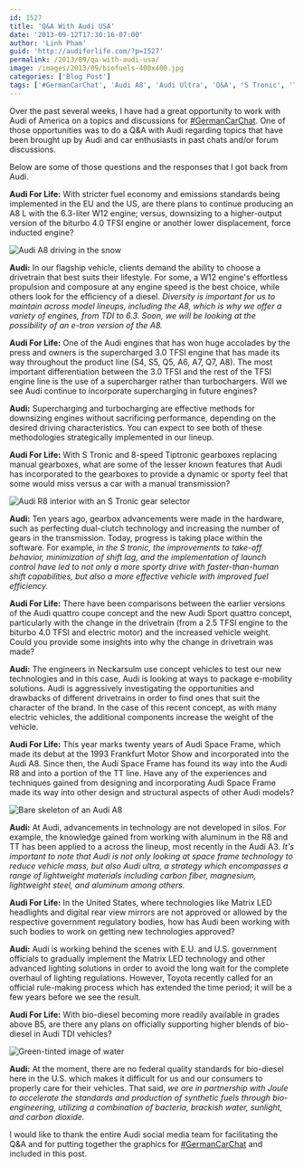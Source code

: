 ```yaml
---
id: 1527
title: 'Q&A With Audi USA'
date: '2013-09-12T17:30:16-07:00'
author: 'Linh Pham'
guid: 'http://audiforlife.com/?p=1527'
permalink: /2013/09/qa-with-audi-usa/
image: /images/2013/09/biofuels-400x400.jpg
categories: ['Blog Post']
tags: ['#GermanCarChat', 'Audi A8', 'Audi Ultra', 'Q&A', 'S Tronic', 'TDI', 'TFSI']
---
```


Over the past several weeks, I have had a great opportunity to work with Audi of America on a topics and discussions for [#GermanCarChat](https://twitter.com/germancarchat). One of those opportunities was to do a Q&A with Audi regarding topics that have been brought up by Audi and car enthusiasts in past chats and/or forum discussions.

Below are some of those questions and the responses that I got back from Audi.

**Audi For Life:** With stricter fuel economy and emissions standards being implemented in the EU and the US, are there plans to continue producing an A8 L with the 6.3-liter W12 engine; versus, downsizing to a higher-output version of the biturbo 4.0 TFSI engine or another lower displacement, force inducted engine?

![Audi A8 driving in the snow](/images/2013/09/A8.jpg)

**Audi:** In our flagship vehicle, clients demand the ability to choose a drivetrain that best suits their lifestyle. For some, a W12 engine's effortless propulsion and composure at any engine speed is the best choice, while others look for the efficiency of a diesel. _Diversity is important for us to maintain across model lineups, including the A8, which is why we offer a variety of engines, from TDI to 6.3. Soon, we will be looking at the possibility of an e-tron version of the A8._

**Audi For Life:** One of the Audi engines that has won huge accolades by the press and owners is the supercharged 3.0 TFSI engine that has made its way throughout the product line (S4, S5, Q5, A6, A7, Q7, A8). The most important differentiation between the 3.0 TFSI and the rest of the TFSI engine line is the use of a supercharger rather than turbochargers. Will we see Audi continue to incorporate supercharging in future engines?

**Audi:** Supercharging and turbocharging are effective methods for downsizing engines without sacrificing performance, depending on the desired driving characteristics. You can expect to see both of these methodologies strategically implemented in our lineup.

**Audi For Life:** With S Tronic and 8-speed Tiptronic gearboxes replacing manual gearboxes, what are some of the lesser known features that Audi has incorporated to the gearboxes to provide a dynamic or sporty feel that some would miss versus a car with a manual transmission?

![Audi R8 interior with an S Tronic gear selector](/images/2013/09/stronic.jpg)

**Audi:** Ten years ago, gearbox advancements were made in the hardware, such as perfecting dual-clutch technology and increasing the number of gears in the transmission. Today, progress is taking place within the software. For example, _in the S tronic, the improvements to take-off behavior, minimization of shift lag, and the implementation of launch control have led to not only a more sporty drive with faster-than-human shift capabilities, but also a more effective vehicle with improved fuel efficiency._

**Audi For Life:** There have been comparisons between the earlier versions of the Audi quattro coupe concept and the new Audi Sport quattro concept, particularly with the change in the drivetrain (from a 2.5 TFSI engine to the biturbo 4.0 TFSI and electric motor) and the increased vehicle weight. Could you provide some insights into why the change in drivetrain was made?

**Audi:** The engineers in Neckarsulm use concept vehicles to test our new technologies and in this case, Audi is looking at ways to package e-mobility solutions. Audi is aggressively investigating the opportunities and drawbacks of different drivetrains in order to find ones that suit the character of the brand. In the case of this recent concept, as with many electric vehicles, the additional components increase the weight of the vehicle.

**Audi For Life:** This year marks twenty years of Audi Space Frame, which made its debut at the 1993 Frankfurt Motor Show and incorporated into the Audi A8. Since then, the Audi Space Frame has found its way into the Audi R8 and into a portion of the TT line. Have any of the experiences and techniques gained from designing and incorporating Audi Space Frame made its way into other design and structural aspects of other Audi models?</strong>

![Bare skeleton of an Audi A8](/images/2013/09/Audi_ultra.jpg)

**Audi:** At Audi, advancements in technology are not developed in silos. For example, the knowledge gained from working with aluminum in the R8 and TT has been applied to a across the lineup, most recently in the Audi A3. _It's important to note that Audi is not only looking at space frame technology to reduce vehicle mass, but also Audi ultra, a strategy which encompasses a range of lightweight materials including carbon fiber, magnesium, lightweight steel, and aluminum among others._

**Audi For Life:** In the United States, where technologies like Matrix LED headlights and digital rear view mirrors are not approved or allowed by the respective government regulatory bodies, how has Audi been working with such bodies to work on getting new technologies approved?</strong>

**Audi:** Audi is working behind the scenes with E.U. and U.S. government officials to gradually implement the Matrix LED technology and other advanced lighting solutions in order to avoid the long wait for the complete overhaul of lighting regulations. However, Toyota recently called for an official rule-making process which has extended the time period; it will be a few years before we see the result.

**Audi For Life:** With bio-diesel becoming more readily available in grades above B5, are there any plans on officially supporting higher blends of bio-diesel in Audi TDI vehicles?

![Green-tinted image of water](/images/2013/09/biofuels.jpg)

**Audi:** At the moment, there are no federal quality standards for bio-diesel here in the U.S. which makes it difficult for us and our consumers to properly care for their vehicles. That said, _we are in partnership with Joule to accelerate the standards and production of synthetic fuels through bio-engineering, utilizing a combination of bacteria, brackish water, sunlight, and carbon dioxide._

I would like to thank the entire Audi social media team for facilitating the Q&A and for putting together the graphics for [#GermanCarChat](https://twitter.com/germancarchat) and included in this post.
